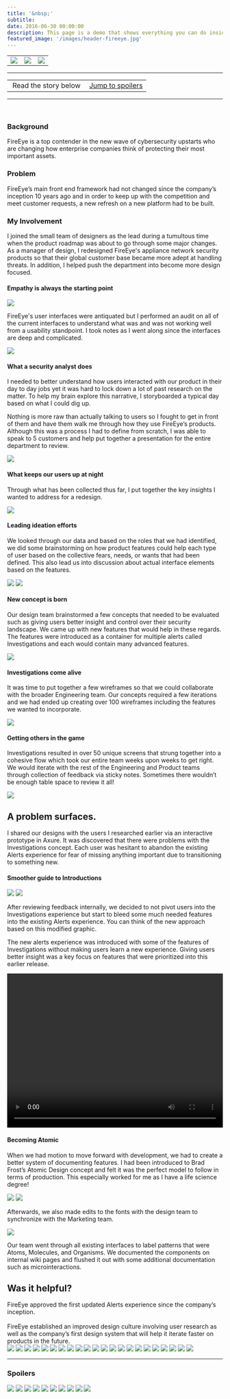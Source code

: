 ```yaml
---
title: '&nbsp;'
subtitle: 
date: 2016-06-30 00:00:00
description: This page is a demo that shows everything you can do inside portfolio and blog posts.
featured_image: '/images/header-fireeye.jpg'
---
```

<table>

<tr>

<td><a href="paypal.html"><img src="../images/arrow-left.svg"></a></td>
<td><img src="../images/story-poster-fireeye.png"></td>
<td><a href="anomalie.html"><img src="../images/arrow-right.svg"></a></td>

</tr>

</table>

<hr>
<table class="post-navigation">

<tr>

<td><i class="fab fa-readme"></i> &nbsp;Read the story below</td>
<td><i class="fas fa-angle-double-down"></i> &nbsp;<a href="https://www.screenplay.design/project/fireeye.html#spoilers" target="_self">Jump to spoilers</a> </td>
</tr>

</table>
<hr>
<div class="spacer">&nbsp;</div>

### Background

FireEye is a top contender in the new wave of cybersecurity upstarts who are changing how enterprise companies think of protecting their most important assets.

### Problem

FireEye’s main front end framework had not changed since the company’s inception 10 years ago and in order to keep up with the competition and meet customer requests, a new refresh on a new platform had to be built.

### My Involvement

I joined the small team of designers as the lead during a tumultous time when the product roadmap was about to go through some major changes. As a manager of design, I redesigned FireEye's appliance network security products so that their global customer base became more adept at handling threats. In addition, I helped push the department into become more design focused.

#### Empathy is always the starting point

<img src="../images/story-fireeye-2.png">

FireEye's user interfaces were antiquated but I performed an audit on all of the current interfaces to understand what was and was not working well from a usability standpoint. I took notes as I went along since the interfaces are deep and complicated.

<img src="../images/story-fireeye-3.png">

#### What a security analyst does

I needed to better understand how users interacted with our product in their day to day jobs yet it was hard to lock down
a lot of past research on the matter. To help my brain explore this narrative, I storyboarded a typical day based
on what I could dig up.
              
Nothing is more raw than actually talking to users so I fought to get in front of them and have them walk me through how
they use FireEye’s products. Although this was a process I had to define from scratch, I was able to speak to
5 customers and help put together a presentation for the entire department to review.

<img src="../images/story-fireeye-4.png" class="half">

#### What keeps our users up at night

Through what has been collected thus far, I put together the key insights I wanted to address for a redesign.

<img src="../images/story-fireeye-5.png">

#### Leading ideation efforts

We looked through our data and based on the roles that we had identified, we did some brainstorming on how product features
could help each type of user based on the collective fears, needs, or wants that had been defined. This also
lead us into discussion about actual interface elements based on the features.

<img src="../images/story-fireeye-6a.png">
<img src="../images/story-fireeye-6b.png">

#### New concept is born

Our design team brainstormed a few concepts that needed to be evaluated such as giving users better insight and control over
their security landscape. We came up with new features that would help in these regards. The features were introduced
as a container for multiple alerts called Investigations and each would contain many advanced features.

<img src="../images/story-fireeye-7a.png" class="half">

#### Investigations come alive

It was time to put together a few wireframes so that we could collaborate with the broader Engineering team. Our concepts
required a few iterations and we had ended up creating over 100 wireframes including the features we wanted to
incorporate.

<img src="../images/story-fireeye-8.png" class="half">

#### Getting others in the game

Investigations resulted in over 50 unique screens that strung together into a cohesive flow which took our entire team weeks
upon weeks to get right. We would iterate with the rest of the Engineering and Product teams through collection
of feedback via sticky notes. Sometimes there wouldn’t be enough table space to review it all!

<img src="../images/story-fireeye-9.png">

<h2>A problem surfaces.</h2> I shared our designs with the users I researched earlier via an interactive prototype in Axure. It was discovered that there were problems with the Investigations concept. Each user was hesitant to abandon the existing Alerts experience for fear of missing anything important due to transitioning to something new.

#### Smoother guide to Introductions
<img src="../images/story-fireeye-11a.png">
<img src="../images/story-fireeye-11b.png">

After reviewing feedback internally, we decided to not pivot users into the Investigations experience but start to bleed
some much needed features into the existing Alerts experience. You can think of the new approach based on this
modified graphic.

The new alerts experience was introduced with some of the features of Investigations without making users learn a new experience.
Giving users better insight was a key focus on features that were prioritized into this earlier release.

<video width="100%" height="360" controls><source src="../images/story-fireeye-12c.mp4" type="video/mp4"></video>

#### Becoming Atomic

When we had motion to move forward with development, we had to create a better system of documenting features. I had been
introduced to Brad Frost’s Atomic Design concept and felt it was the perfect model to follow in terms of production.
This especially worked for me as I have a life science degree!

<img src="../images/story-fireeye-13a.png">


<img src="../images/story-fireeye-13b.png">

Afterwards, we also made edits to the fonts with the design team to synchronize with the Marketing team.

<img src="../images/story-fireeye-14.png">

Our team went through all existing interfaces to label patterns that were Atoms, Molecules, and Organisms. We documented
the components on internal wiki pages and flushed it out with some additional documentation such as microinteractions.

<h2>Was it helpful?</h2> FireEye approved the first updated Alerts experience since the company’s inception. <br><br>FireEye established an improved design culture involving user research as well as the company’s first design system that will help it iterate faster on products in the future.

<div class="gallery" data-columns="1">
<img src="../images/story-fireeye-15-1.png">
<img src="../images/story-fireeye-15-2.png">
<img src="../images/story-fireeye-15-3.png">
<img src="../images/story-fireeye-15-4.png">
<img src="../images/story-fireeye-15-5.png">
<img src="../images/story-fireeye-15-2.png">
<img src="../images/story-fireeye-15-7.png">
<img src="../images/story-fireeye-15-8.png">
<img src="../images/story-fireeye-15-9.png">
<img src="../images/story-fireeye-15-10.png">
<img src="../images/story-fireeye-15-11.png">
<img src="../images/story-fireeye-15-12.png">
<img src="../images/story-fireeye-15-13.png">
<img src="../images/story-fireeye-15-14.png">
<img src="../images/story-fireeye-15-15.png">
<img src="../images/story-fireeye-15-16.png">
<img src="../images/story-fireeye-15-17.png">
<img src="../images/story-fireeye-15-18.png">
<img src="../images/story-fireeye-15-19.png">
<img src="../images/story-fireeye-15-20.png">
<img src="../images/story-fireeye-15-21.png">
<img src="../images/story-fireeye-15-22.png">
</div>

<hr>

<h3 id="spoilers">Spoilers</h3>

<div class="gallery" data-columns="3">
<img src="../images/story-fireeye-9.png">
<img src="../images/story-fireeye-11b.png">
<img src="../images/story-fireeye-13b.png">
<img src="../images/story-fireeye-14.png">
<img src="../images/story-fireeye-15-2.png">
<img src="../images/story-fireeye-15-6.png">
<img src="../images/story-fireeye-15-11.png">
<img src="../images/story-fireeye-15-16.png">
<img src="../images/story-fireeye-15-19.png">
<img src="../images/story-fireeye-15-22.png">
</div>